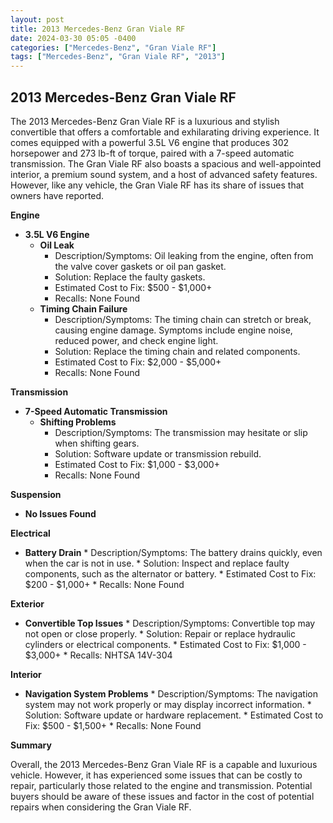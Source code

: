 ```yaml
---
layout: post
title: 2013 Mercedes-Benz Gran Viale RF
date: 2024-03-30 05:05 -0400
categories: ["Mercedes-Benz", "Gran Viale RF"]
tags: ["Mercedes-Benz", "Gran Viale RF", "2013"]
---
```

## 2013 Mercedes-Benz Gran Viale RF

The 2013 Mercedes-Benz Gran Viale RF is a luxurious and stylish convertible that offers a comfortable and exhilarating driving experience. It comes equipped with a powerful 3.5L V6 engine that produces 302 horsepower and 273 lb-ft of torque, paired with a 7-speed automatic transmission. The Gran Viale RF also boasts a spacious and well-appointed interior, a premium sound system, and a host of advanced safety features. However, like any vehicle, the Gran Viale RF has its share of issues that owners have reported.

**Engine**

* **3.5L V6 Engine**
    * **Oil Leak**
        * Description/Symptoms: Oil leaking from the engine, often from the valve cover gaskets or oil pan gasket.
        * Solution: Replace the faulty gaskets.
        * Estimated Cost to Fix: $500 - $1,000+
        * Recalls: None Found
    * **Timing Chain Failure**
        * Description/Symptoms: The timing chain can stretch or break, causing engine damage. Symptoms include engine noise, reduced power, and check engine light.
        * Solution: Replace the timing chain and related components.
        * Estimated Cost to Fix: $2,000 - $5,000+
        * Recalls: None Found

**Transmission**

* **7-Speed Automatic Transmission**
    * **Shifting Problems**
        * Description/Symptoms: The transmission may hesitate or slip when shifting gears.
        * Solution: Software update or transmission rebuild.
        * Estimated Cost to Fix: $1,000 - $3,000+
        * Recalls: None Found

**Suspension**

* **No Issues Found**

**Electrical**

* **Battery Drain**
        * Description/Symptoms: The battery drains quickly, even when the car is not in use.
        * Solution: Inspect and replace faulty components, such as the alternator or battery.
        * Estimated Cost to Fix: $200 - $1,000+
        * Recalls: None Found

**Exterior**

* **Convertible Top Issues**
        * Description/Symptoms: Convertible top may not open or close properly.
        * Solution: Repair or replace hydraulic cylinders or electrical components.
        * Estimated Cost to Fix: $1,000 - $3,000+
        * Recalls: NHTSA 14V-304

**Interior**

* **Navigation System Problems**
        * Description/Symptoms: The navigation system may not work properly or may display incorrect information.
        * Solution: Software update or hardware replacement.
        * Estimated Cost to Fix: $500 - $1,500+
        * Recalls: None Found

**Summary**

Overall, the 2013 Mercedes-Benz Gran Viale RF is a capable and luxurious vehicle. However, it has experienced some issues that can be costly to repair, particularly those related to the engine and transmission. Potential buyers should be aware of these issues and factor in the cost of potential repairs when considering the Gran Viale RF.
